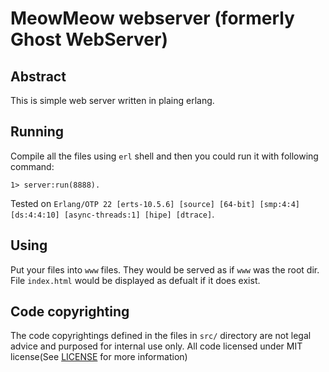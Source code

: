 # MeowMeow webserver (formerly Ghost WebServer)
## Abstract
This is simple web server written in plaing erlang.
## Running
Compile all the files using `erl` shell and then you could run it with following command:
```
1> server:run(8888).
```
Tested on `Erlang/OTP 22 [erts-10.5.6] [source] [64-bit] [smp:4:4] [ds:4:4:10] [async-threads:1] [hipe] [dtrace]`.

## Using
Put your files into `www` files. They would be served as if `www` was the root dir. File `index.html` would be displayed as defualt if it does exist.

## Code copyrighting
The code copyrightings defined in  the files in `src/` directory are not legal advice and purposed for internal use only. 
All code licensed under MIT license(See [LICENSE](LICENSE) for more information)
